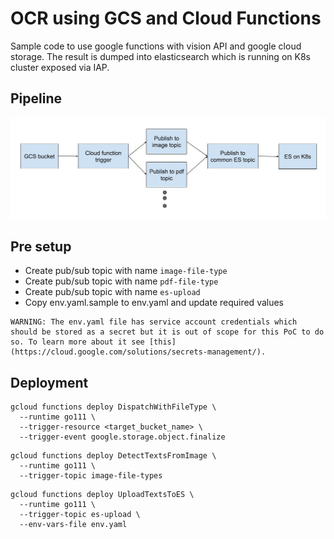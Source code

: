 # OCR using GCS and Cloud Functions

Sample code to use google functions with vision API and google cloud storage. The result is dumped into elasticsearch which is running on K8s cluster exposed via IAP.

## Pipeline

![OCR flow](ocr-flow.jpg)

## Pre setup

- Create pub/sub topic with name `image-file-type`
- Create pub/sub topic with name `pdf-file-type`
- Create pub/sub topic with name `es-upload`
- Copy env.yaml.sample to env.yaml and update required values

```
WARNING: The env.yaml file has service account credentials which should be stored as a secret but it is out of scope for this PoC to do so. To learn more about it see [this](https://cloud.google.com/solutions/secrets-management/).
```

## Deployment
```
gcloud functions deploy DispatchWithFileType \
  --runtime go111 \
  --trigger-resource <target_bucket_name> \
  --trigger-event google.storage.object.finalize
```

```
gcloud functions deploy DetectTextsFromImage \
  --runtime go111 \
  --trigger-topic image-file-types
```

```
gcloud functions deploy UploadTextsToES \
  --runtime go111 \
  --trigger-topic es-upload \
  --env-vars-file env.yaml
```
